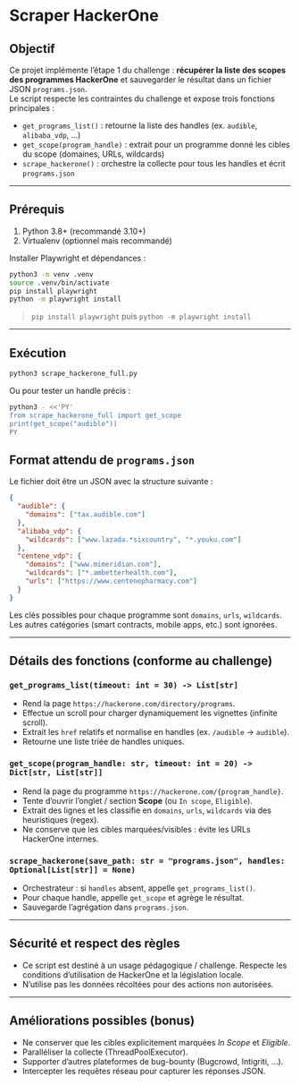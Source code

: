 # Scraper HackerOne

## Objectif
Ce projet implémente l’étape 1 du challenge : **récupérer la liste des scopes des programmes HackerOne** et sauvegarder le résultat dans un fichier JSON `programs.json`.  
Le script respecte les contraintes du challenge et expose trois fonctions principales :

- `get_programs_list()` : retourne la liste des handles (ex. `audible`, `alibaba_vdp`, ...)
- `get_scope(program_handle)` : extrait pour un programme donné les cibles du scope (domaines, URLs, wildcards)
- `scrape_hackerone()` : orchestre la collecte pour tous les handles et écrit `programs.json`

---

## Prérequis

1. Python 3.8+ (recommandé 3.10+)
2. Virtualenv (optionnel mais recommandé)

Installer Playwright et dépendances :

```bash
python3 -m venv .venv
source .venv/bin/activate
pip install playwright
python -m playwright install
```

> `pip install playwright` puis `python -m playwright install`

---

## Exécution

```bash
python3 scrape_hackerone_full.py
```

Ou pour tester un handle précis :

```bash
python3 - <<'PY'
from scrape_hackerone_full import get_scope
print(get_scope("audible"))
PY
```


## Format attendu de `programs.json`

Le fichier doit être un JSON avec la structure suivante :

```json
{
  "audible": {
    "domains": ["tax.audible.com"]
  },
  "alibaba_vdp": {
    "wildcards": ["www.lazada.*sixcountry", "*.youku.com"]
  },
  "centene_vdp": {
    "domains": ["www.mimeridian.com"],
    "wildcards": ["*.ambetterhealth.com"],
    "urls": ["https://www.centenepharmacy.com"]
  }
}
```

Les clés possibles pour chaque programme sont `domains`, `urls`, `wildcards`. Les autres catégories (smart contracts, mobile apps, etc.) sont ignorées.

---

## Détails des fonctions (conforme au challenge)

### `get_programs_list(timeout: int = 30) -> List[str]`
- Rend la page `https://hackerone.com/directory/programs`.
- Effectue un scroll pour charger dynamiquement les vignettes (infinite scroll).
- Extrait les `href` relatifs et normalise en handles (ex. `/audible` → `audible`).
- Retourne une liste triée de handles uniques.

### `get_scope(program_handle: str, timeout: int = 20) -> Dict[str, List[str]]`
- Rend la page du programme `https://hackerone.com/{program_handle}`.
- Tente d’ouvrir l’onglet / section **Scope** (ou `In scope`, `Eligible`).
- Extrait des lignes et les classifie en `domains`, `urls`, `wildcards` via des heuristiques (regex).
- Ne conserve que les cibles marquées/visibles : évite les URLs HackerOne internes.

### `scrape_hackerone(save_path: str = "programs.json", handles: Optional[List[str]] = None)`
- Orchestrateur : si `handles` absent, appelle `get_programs_list()`.
- Pour chaque handle, appelle `get_scope` et agrège le résultat.
- Sauvegarde l’agrégation dans `programs.json`.

---

## Sécurité et respect des règles
- Ce script est destiné à un usage pédagogique / challenge. Respecte les conditions d’utilisation de HackerOne et la législation locale.  
- N’utilise pas les données récoltées pour des actions non autorisées.

---

## Améliorations possibles (bonus)
- Ne conserver que les cibles explicitement marquées *In Scope* et *Eligible*.
- Paralléliser la collecte (ThreadPoolExecutor).
- Supporter d’autres plateformes de bug-bounty (Bugcrowd, Intigriti, ...).
- Intercepter les requêtes réseau pour capturer les réponses JSON.



